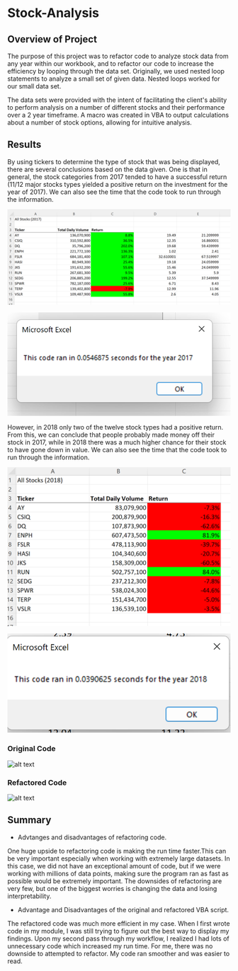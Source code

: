# Stock-Analysis



## Overview of Project

The purpose of this project was to refactor code to analyze stock data from any year within our workbook, and to refactor our code to increase the efficiency by looping through the data set. Originally, we used nested loop statements to analyze a small set of given data. Nested loops worked for our small data set.

The data sets were provided with the intent of facilitating the client's ability to perform analysis on a number of different stocks and their performance over a 2 year timeframe. A macro was created in VBA to output calculations about a number of stock options, allowing for intuitive analysis.


## Results

By using tickers to determine the type of stock that was being displayed, there are several conclusions based on the data given. One is that in general, the stock categories from 2017 tended to have a successful return (11/12 major stocks types yielded a positive return on the investment for the year of 2017). We can also see the time that the code took to run through the information.

![VBA_Challenge_2017.png](VBA_Challenge_2017.png)

![2017.png](2017.png)

However, in 2018 only two of the twelve stock types had a positive return. From this, we can conclude that people probably made money off their stock in 2017, while in 2018 there was a much higher chance for their stock to have gone down in value. We can also see the time that the code took to run through the information.

![VBA_Challenge_2018.png](VBA_Challenge_2018.png)

![2018.png](2018.png)


### Original Code

![alt text](http://url/to/img.png)

### Refactored Code

![alt text](http://url/to/img.png)


## Summary

* Advtanges and disadvantages of refactoring code.

One huge upside to refactoring code is making the run time faster.This can be very important especially when working with extremely large datasets. In this case, we did not have an exceptional amount of code, but if we were working with millions of data points, making sure the program ran as fast as possible would be extremely important. The downsides of refactoring are very few, but one of the biggest worries is changing the data and losing interpretability.

* Advantage and Disadvantages of the original and refactored VBA script.

The refactored code was much more efficient in my case. When I first wrote code in my module, I was still trying to figure out the best way to display my findings. Upon my second pass through my workflow, I realized I had lots of unnecessary code which increased my run time. For me, there was no downside to attempted to refactor. My code ran smoother and was easier to read.
